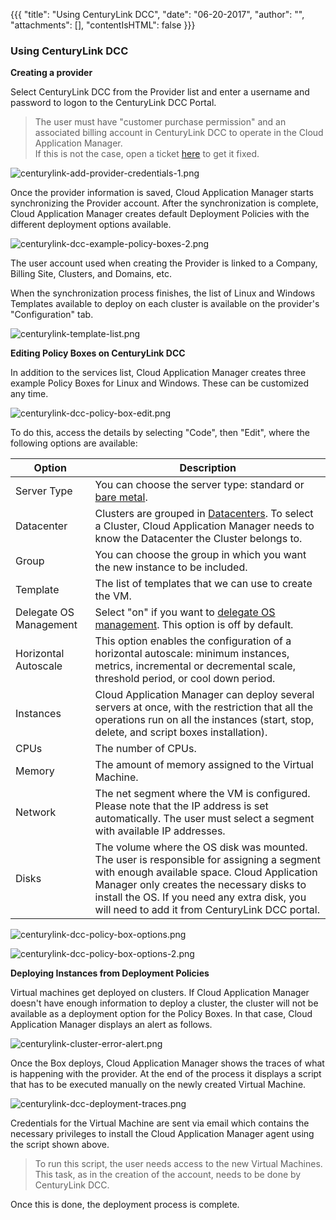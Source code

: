 {{{
"title": "Using CenturyLink DCC",
"date": "06-20-2017",
"author": "",
"attachments": [],
"contentIsHTML": false
}}}

### Using CenturyLink DCC

**Creating a provider**

Select CenturyLink DCC from the Provider list and enter a username and password to logon to the CenturyLink DCC Portal.

> The user must have "customer purchase permission" and an associated billing account in CenturyLink DCC to operate in the Cloud Application Manager.<br>
> If this is not the case, open a ticket [here](https://savvisstation.savvis.com) to get it fixed.<br>

![centurylink-add-provider-credentials-1.png](../../images/cloud-application-manager/centurylink-add-provider-credentials-1.png)

Once the provider information is saved, Cloud Application Manager starts synchronizing the Provider account. After the synchronization is complete, Cloud Application Manager creates default Deployment Policies with the different deployment options available.

![centurylink-dcc-example-policy-boxes-2.png](../../images/cloud-application-manager/centurylink-dcc-example-policy-boxes-2.png)

The user account used when creating the Provider is linked to a Company, Billing Site, Clusters, and Domains, etc.

When the synchronization process finishes, the list of Linux and Windows Templates available to deploy on each cluster is available on the provider's "Configuration" tab.

![centurylink-template-list.png](../../images/cloud-application-manager/centurylink-template-list.png)

**Editing Policy Boxes on CenturyLink DCC**

In addition to the services list, Cloud Application Manager creates three example Policy Boxes for Linux and Windows. These can be customized any time.

![centurylink-dcc-policy-box-edit.png](../../images/cloud-application-manager/centurylink-dcc-policy-box-edit.png)

To do this, access the details by selecting "Code", then "Edit", where the following options are available:

| Option | Description |
|--------|-------------|
| Server Type | You can choose the server type: standard or [bare metal](../../servers/bare-metal-faq/). |
| Datacenter | Clusters are grouped in [Datacenters](../../general/centurylink-cloud-data-center-locations/). To select a Cluster, Cloud Application Manager needs to know the Datacenter the Cluster belongs to. |
| Group |	You can choose the group in which you want the new instance to be included. |
| Template | The list of templates that we can use to create the VM. |
| Delegate OS Management | Select "on" if you want to [delegate OS management](../../managed-services/managed-operating-system-frequently-asked-questions/). This option is off by default. |
| Horizontal Autoscale | This option enables the configuration of a horizontal autoscale: minimum instances, metrics,  incremental or decremental scale, threshold period, or cool down period. |
| Instances | Cloud Application Manager can deploy several servers at once, with the restriction that all the operations run on all the instances (start, stop, delete, and script boxes installation). |
| CPUs | The number of CPUs. |
| Memory | The amount of memory assigned to the Virtual Machine. |
| Network | The net segment where the VM is configured. Please note that the IP address is set automatically. The user must select a segment with available IP addresses. |
| Disks | The volume where the OS disk was mounted. The user is responsible for assigning a segment with enough available space. Cloud Application Manager only creates the necessary disks to install the OS. If you need any extra disk, you will need to add it from CenturyLink DCC portal. |


![centurylink-dcc-policy-box-options.png](../../images/cloud-application-manager/centurylink-dcc-policy-box-options.png)

![centurylink-dcc-policy-box-options-2.png](../../images/cloud-application-manager/centurylink-dcc-policy-box-options-2.png)

**Deploying Instances from Deployment Policies**

Virtual machines get deployed on clusters. If Cloud Application Manager doesn't have enough information to deploy a cluster, the cluster will not be available as a deployment option for the Policy Boxes. In that case, Cloud Application Manager displays an alert as follows.

![centurylink-cluster-error-alert.png](../../images/cloud-application-manager/centurylink-cluster-error-alert.png)

Once the Box deploys, Cloud Application Manager shows the traces of what is happening with the provider. At the end of the process it displays a script that has to be executed manually on the newly created Virtual Machine.

![centurylink-dcc-deployment-traces.png](../../images/cloud-application-manager/centurylink-dcc-deployment-traces.png)

Credentials for the Virtual Machine are sent via email which contains the necessary privileges to install the Cloud Application Manager agent using the script shown above.

> To run this script, the user needs access to the new Virtual Machines. This task, as in the creation of the account, needs to be done by CenturyLink DCC.<br>

Once this is done, the deployment process is complete.
